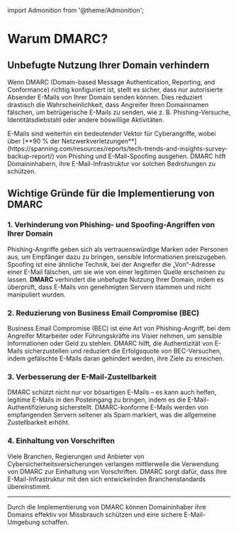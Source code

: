 import Admonition from '@theme/Admonition';

# Warum DMARC?

## Unbefugte Nutzung Ihrer Domain verhindern

Wenn DMARC (Domain-based Message Authentication, Reporting, and Conformance) richtig konfiguriert ist, stellt es sicher, dass nur autorisierte Absender E-Mails von Ihrer Domain senden können. Dies reduziert drastisch die Wahrscheinlichkeit, dass Angreifer Ihren Domainnamen fälschen, um betrügerische E-Mails zu senden, wie z. B. Phishing-Versuche, Identitätsdiebstahl oder andere böswillige Aktivitäten.

<Admonition type="info" title="Die Bedeutung von DMARC zur Verhinderung von E-Mail-basierten Cyberangriffen">
E-Mails sind weiterhin ein bedeutender Vektor für Cyberangriffe, wobei über [**90 % der Netzwerkverletzungen**](https://spanning.com/resources/reports/tech-trends-and-insights-survey-backup-report/) von Phishing und E-Mail-Spoofing ausgehen. DMARC hilft Domaininhabern, ihre E-Mail-Infrastruktur vor solchen Bedrohungen zu schützen.
</Admonition>

## Wichtige Gründe für die Implementierung von DMARC

### 1. **Verhinderung von Phishing- und Spoofing-Angriffen von Ihrer Domain**

Phishing-Angriffe geben sich als vertrauenswürdige Marken oder Personen aus, um Empfänger dazu zu bringen, sensible Informationen preiszugeben. Spoofing ist eine ähnliche Technik, bei der Angreifer die „Von“-Adresse einer E-Mail fälschen, um sie wie von einer legitimen Quelle erscheinen zu lassen. **DMARC** verhindert die unbefugte Nutzung Ihrer Domain, indem es überprüft, dass E-Mails von genehmigten Servern stammen und nicht manipuliert wurden.

### 2. **Reduzierung von Business Email Compromise (BEC)**

Business Email Compromise (BEC) ist eine Art von Phishing-Angriff, bei dem Angreifer Mitarbeiter oder Führungskräfte ins Visier nehmen, um sensible Informationen oder Geld zu stehlen. DMARC hilft, die Authentizität von E-Mails sicherzustellen und reduziert die Erfolgsquote von BEC-Versuchen, indem gefälschte E-Mails daran gehindert werden, ihre Ziele zu erreichen.

### 3. **Verbesserung der E-Mail-Zustellbarkeit**

DMARC schützt nicht nur vor bösartigen E-Mails – es kann auch helfen, legitime E-Mails in den Posteingang zu bringen, indem es die E-Mail-Authentifizierung sicherstellt. DMARC-konforme E-Mails werden von empfangenden Servern seltener als Spam markiert, was die allgemeine Zustellbarkeit erhöht.

### 4. **Einhaltung von Vorschriften**

Viele Branchen, Regierungen und Anbieter von Cybersicherheitsversicherungen verlangen mittlerweile die Verwendung von DMARC zur Einhaltung von Vorschriften. DMARC sorgt dafür, dass Ihre E-Mail-Infrastruktur mit den sich entwickelnden Branchenstandards übereinstimmt.

---

Durch die Implementierung von DMARC können Domaininhaber ihre Domains effektiv vor Missbrauch schützen und eine sichere E-Mail-Umgebung schaffen.
